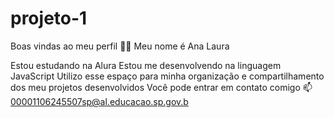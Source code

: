 # projeto-1
Boas vindas ao meu perfil 💙💙
Meu nome é Ana Laura

Estou estudando na Alura
Estou me desenvolvendo na linguagem JavaScript
Utilizo esse espaço para minha organização e compartilhamento dos meu projetos desenvolvidos
Você pode entrar em contato comigo 📫
00001106245507sp@al.educacao.sp.gov.b
